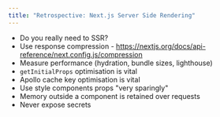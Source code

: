 ```yaml
---
title: "Retrospective: Next.js Server Side Rendering"
---
```

- Do you really need to SSR?
- Use response compression - https://nextjs.org/docs/api-reference/next.config.js/compression
- Measure performance (hydration, bundle sizes, lighthouse)
- `getInitialProps` optimisation is vital
- Apollo cache key optimisation is vital
- Use style components props "very sparingly"
- Memory outside a component is retained over requests
- Never expose secrets
